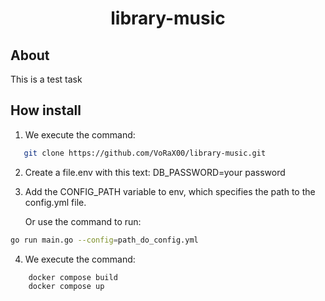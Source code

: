 <h1 align="center">library-music</h1>

## About

This is a test task

## How install

1. We execute the command: 
```sh
   git clone https://github.com/VoRaX00/library-music.git
```
2. Create a file.env with this text: DB_PASSWORD=your password
3. Add the CONFIG_PATH variable to env, which specifies the path to the config.yml file. 

    Or use the command to run: 
```sh 
go run main.go --config=path_do_config.yml
```
4. We execute the command:
```sh
    docker compose build
    docker compose up
```

